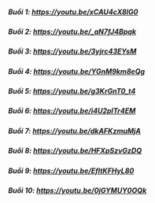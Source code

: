 ##### Buổi 1: https://youtu.be/xCAU4cX8lG0
##### Buổi 2: https://youtu.be/_aN7fJ4Bpqk
##### Buổi 3: https://youtu.be/3yjrc43EYsM
##### Buổi 4: https://youtu.be/YGnM9km8eQg
##### Buổi 5: https://youtu.be/g3KrGnT0_t4
##### Buổi 6: https://youtu.be/i4U2pITr4EM
##### Buổi 7: https://youtu.be/dkAFKzmuMjA
##### Buổi 8: https://youtu.be/HFXpSzvGzDQ
##### Buổi 9: https://youtu.be/EfltKFHyL80
##### Buổi 10: https://youtu.be/0jGYMUY0OQk
